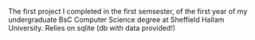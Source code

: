 The first project I completed in the first semsester, of the first year of my undergraduate BsC Computer Science degree at Sheffield Hallam University. Relies on sqlite (db with data provided!)
